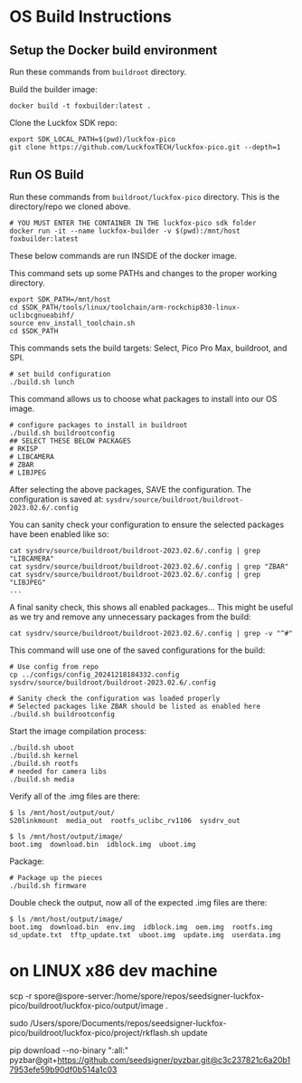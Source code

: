 # OS Build Instructions

## Setup the Docker build environment
Run these commands from `buildroot` directory.

Build the builder image:
```
docker build -t foxbuilder:latest .
```

Clone the Luckfox SDK repo:
```
export SDK_LOCAL_PATH=$(pwd)/luckfox-pico
git clone https://github.com/LuckfoxTECH/luckfox-pico.git --depth=1
```


## Run OS Build

Run these commands from `buildroot/luckfox-pico` directory. This is the directory/repo we cloned above.

```
# YOU MUST ENTER THE CONTAINER IN THE luckfox-pico sdk folder
docker run -it --name luckfox-builder -v $(pwd):/mnt/host foxbuilder:latest
```

These below commands are run INSIDE of the docker image.

This command sets up some PATHs and changes to the proper working directory.
```
export SDK_PATH=/mnt/host
cd $SDK_PATH/tools/linux/toolchain/arm-rockchip830-linux-uclibcgnueabihf/
source env_install_toolchain.sh
cd $SDK_PATH
```

This commands sets the build targets:
Select, Pico Pro Max, buildroot, and SPI.
```
# set build configuration
./build.sh lunch
```

This command allows us to choose what packages to install into our OS image.
```
# configure packages to install in buildroot
./build.sh buildrootconfig
## SELECT THESE BELOW PACKAGES
# RKISP
# LIBCAMERA
# ZBAR
# LIBJPEG
```
After selecting the above packages, SAVE the configuration.
The configuration is saved at: `sysdrv/source/buildroot/buildroot-2023.02.6/.config`

You can sanity check your configuration to ensure the selected packages have been enabled like so:
```
cat sysdrv/source/buildroot/buildroot-2023.02.6/.config | grep "LIBCAMERA"
cat sysdrv/source/buildroot/buildroot-2023.02.6/.config | grep "ZBAR"
cat sysdrv/source/buildroot/buildroot-2023.02.6/.config | grep "LIBJPEG"
...
```

A final sanity check, this shows all enabled packages... This might be useful as we try and remove any unnecessary packages from the build:
```
cat sysdrv/source/buildroot/buildroot-2023.02.6/.config | grep -v "^#"
```

This command will use one of the saved configurations for the build:
```
# Use config from repo
cp ../configs/config_20241218184332.config sysdrv/source/buildroot/buildroot-2023.02.6/.config

# Sanity check the configuration was loaded properly
# Selected packages like ZBAR should be listed as enabled here
./build.sh buildrootconfig
```

Start the image compilation process:
```
./build.sh uboot
./build.sh kernel
./build.sh rootfs
# needed for camera libs
./build.sh media
```

Verify all of the .img files are there:
```
$ ls /mnt/host/output/out/           
S20linkmount  media_out  rootfs_uclibc_rv1106  sysdrv_out

$ ls /mnt/host/output/image/
boot.img  download.bin  idblock.img  uboot.img
```

Package:
```
# Package up the pieces
./build.sh firmware
```

Double check the output, now all of the expected .img files are there:
```
$ ls /mnt/host/output/image/
boot.img  download.bin  env.img  idblock.img  oem.img  rootfs.img  sd_update.txt  tftp_update.txt  uboot.img  update.img  userdata.img
```


# on LINUX x86 dev machine
scp -r spore@spore-server:/home/spore/repos/seedsigner-luckfox-pico/buildroot/luckfox-pico/output/image .

sudo /Users/spore/Documents/repos/seedsigner-luckfox-pico/buildroot/luckfox-pico/project/rkflash.sh update



pip download --no-binary ":all:" pyzbar@git+https://github.com/seedsigner/pyzbar.git@c3c237821c6a20b17953efe59b90df0b514a1c03